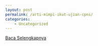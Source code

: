 ```yaml
---
layout: post
permalink: /arti-mimpi-ikut-ujian-cpns/
categories:
    - Uncategorized
---
```


[Baca Selengkapnya](/02)